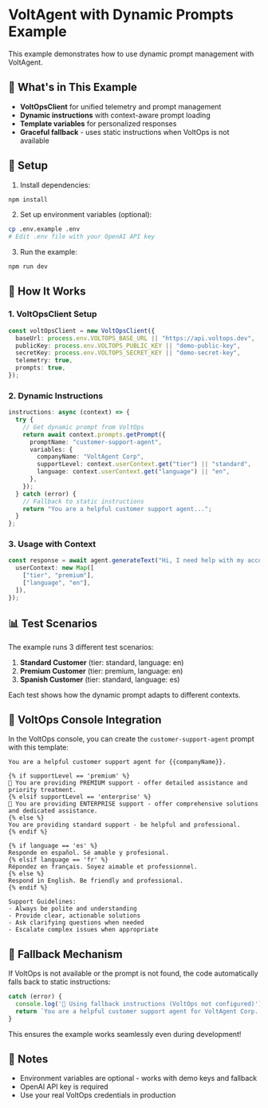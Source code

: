 # VoltAgent with Dynamic Prompts Example

This example demonstrates how to use dynamic prompt management with VoltAgent.

## 🎯 What's in This Example

- **VoltOpsClient** for unified telemetry and prompt management
- **Dynamic instructions** with context-aware prompt loading
- **Template variables** for personalized responses
- **Graceful fallback** - uses static instructions when VoltOps is not available

## 🚀 Setup

1. Install dependencies:

```bash
npm install
```

2. Set up environment variables (optional):

```bash
cp .env.example .env
# Edit .env file with your OpenAI API key
```

3. Run the example:

```bash
npm run dev
```

## 🔧 How It Works

### 1. VoltOpsClient Setup

```typescript
const voltOpsClient = new VoltOpsClient({
  baseUrl: process.env.VOLTOPS_BASE_URL || "https://api.voltops.dev",
  publicKey: process.env.VOLTOPS_PUBLIC_KEY || "demo-public-key",
  secretKey: process.env.VOLTOPS_SECRET_KEY || "demo-secret-key",
  telemetry: true,
  prompts: true,
});
```

### 2. Dynamic Instructions

```typescript
instructions: async (context) => {
  try {
    // Get dynamic prompt from VoltOps
    return await context.prompts.getPrompt({
      promptName: "customer-support-agent",
      variables: {
        companyName: "VoltAgent Corp",
        supportLevel: context.userContext.get("tier") || "standard",
        language: context.userContext.get("language") || "en",
      },
    });
  } catch (error) {
    // Fallback to static instructions
    return "You are a helpful customer support agent...";
  }
};
```

### 3. Usage with Context

```typescript
const response = await agent.generateText("Hi, I need help with my account", {
  userContext: new Map([
    ["tier", "premium"],
    ["language", "en"],
  ]),
});
```

## 📊 Test Scenarios

The example runs 3 different test scenarios:

1. **Standard Customer** (tier: standard, language: en)
2. **Premium Customer** (tier: premium, language: en)
3. **Spanish Customer** (tier: standard, language: es)

Each test shows how the dynamic prompt adapts to different contexts.

## 🎨 VoltOps Console Integration

In the VoltOps console, you can create the `customer-support-agent` prompt with this template:

```liquid
You are a helpful customer support agent for {{companyName}}.

{% if supportLevel == 'premium' %}
🌟 You are providing PREMIUM support - offer detailed assistance and priority treatment.
{% elsif supportLevel == 'enterprise' %}
🏢 You are providing ENTERPRISE support - offer comprehensive solutions and dedicated assistance.
{% else %}
You are providing standard support - be helpful and professional.
{% endif %}

{% if language == 'es' %}
Responde en español. Sé amable y profesional.
{% elsif language == 'fr' %}
Répondez en français. Soyez aimable et professionnel.
{% else %}
Respond in English. Be friendly and professional.
{% endif %}

Support Guidelines:
- Always be polite and understanding
- Provide clear, actionable solutions
- Ask clarifying questions when needed
- Escalate complex issues when appropriate
```

## 🔄 Fallback Mechanism

If VoltOps is not available or the prompt is not found, the code automatically falls back to static instructions:

```typescript
catch (error) {
  console.log('📝 Using fallback instructions (VoltOps not configured)');
  return `You are a helpful customer support agent for VoltAgent Corp...`;
}
```

This ensures the example works seamlessly even during development!

## 📝 Notes

- Environment variables are optional - works with demo keys and fallback
- OpenAI API key is required
- Use your real VoltOps credentials in production
